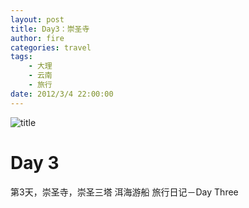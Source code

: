 ```yaml
---
layout: post
title: Day3：崇圣寺
author: fire
categories: travel 
tags: 
    - 大理
    - 云南
    - 旅行
date: 2012/3/4 22:00:00
---
```


![title](https://image.sideproject.cn/titlex/titlex_067.jpg)

Day 3
===

第3天，崇圣寺，崇圣三塔
洱海游船
 旅行日记－Day Three 